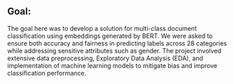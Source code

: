 ## Goal:  
The goal here was to develop a solution for multi-class document classification using embeddings generated by BERT. We were asked to ensure both accuracy and fairness in predicting labels across 28 categories while addressing sensitive attributes such as gender. The project involved extensive data preprocessing, Exploratory Data Analysis (EDA), and implementation of machine learning models to mitigate bias and improve classification performance.
